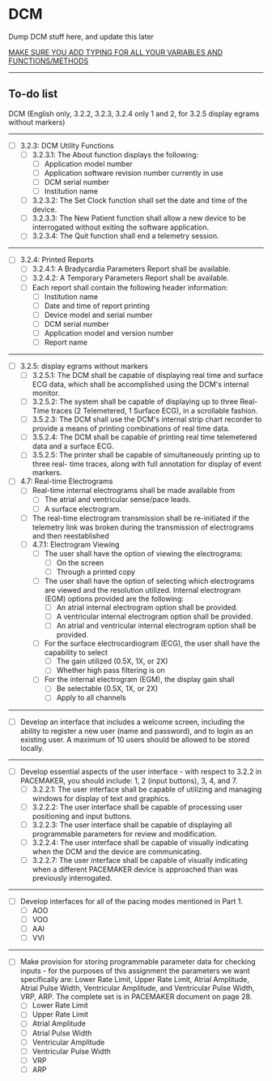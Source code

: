 # DCM
Dump DCM stuff here, and update this later

[MAKE SURE YOU ADD TYPING FOR ALL YOUR VARIABLES AND FUNCTIONS/METHODS](https://docs.python.org/3.7/library/typing.html)
___
## To-do list
DCM (English only, 3.2.2, 3.2.3, 3.2.4 only 1 and 2, for 3.2.5 display egrams without markers)
___
- [ ] 3.2.3: DCM Utility Functions 
    - [ ] 3.2.3.1: The About function displays the following:
        - [ ] Application model number
        - [ ] Application software revision number currently in use
        - [ ] DCM serial number
        - [ ] Institution name
    - [ ] 3.2.3.2: The Set Clock function shall set the date and time of the device.
    - [ ] 3.2.3.3: The New Patient function shall allow a new device to be interrogated without exiting the software application.    
    - [ ] 3.2.3.4: The Quit function shall end a telemetry session.
___
- [ ] 3.2.4: Printed Reports
    - [ ] 3.2.4.1: A Bradycardia Parameters Report shall be available.
    - [ ] 3.2.4.2: A Temporary Parameters Report shall be available.
    - [ ] Each report shall contain the following header information:
        - [ ] Institution name
        - [ ] Date and time of report printing
        - [ ] Device model and serial number
        - [ ] DCM serial number
        - [ ] Application model and version number
        - [ ] Report name
___
- [ ] 3.2.5: display egrams without markers
    - [ ] 3.2.5.1: The DCM shall be capable of displaying real time and surface ECG data,
which shall be accomplished using the DCM's internal monitor.
    - [ ] 3.2.5.2: The system shall be capable of displaying up to three Real-Time traces
(2 Telemetered, 1 Surface ECG), in a scrollable fashion.
    - [ ] 3.5.2.3: The DCM shall use the DCM's internal strip chart recorder to provide a
means of printing combinations of real time data.
    - [ ] 3.5.2.4: The DCM shall be capable of printing real time telemetered data and a
surface ECG.
    - [ ] 3.5.2.5: The printer shall be capable of simultaneously printing up to three real-
time traces, along with full annotation for display of event markers.
- [ ] 4.7: Real-time Electrograms
    - [ ] Real-time internal electrograms shall be made available from
        - [ ] The atrial and ventricular sense/pace leads.
        - [ ] A surface electrogram.
    - [ ] The real-time electrogram transmission shall be re-initiated if the telemetry
link was broken during the transmission of electrograms and then reestablished
    - [ ] 4.7.1: Electrogram Viewing
        - [ ] The user shall have the option of viewing the electrograms:
            - [ ] On the screen
            - [ ] Through a printed copy
        - [ ] The user shall have the option of selecting which electrograms are viewed
    and the resolution utilized. Internal electrogram (EGM) options provided are the following:
            - [ ] An atrial internal electrogram option shall be provided.
            - [ ] A ventricular internal electrogram option shall be provided.
            - [ ] An atrial and ventricular internal electrogram option shall be provided.
        - [ ] For the surface electrocardiogram (ECG), the user shall have the capability
    to select
            - [ ] The gain utilized (0.5X, 1X, or 2X)
            - [ ] Whether high pass filtering is on
        - [ ] For the internal electrogram (EGM), the display gain shall
            - [ ] Be selectable (0.5X, 1X, or 2X)
            - [ ] Apply to all channels
___
    
- [ ] Develop an interface that includes a welcome screen, including the ability to register a new user (name and password), and to login as an existing user. A maximum of 10 users should be allowed to be stored locally.
___
- [ ] Develop essential aspects of the user interface - with respect to 3.2.2 in PACEMAKER, you should include: 1, 2 (input buttons), 3, 4, and 7.
    - [ ] 3.2.2.1: The user interface shall be capable of utilizing and managing windows for display of text and graphics.
    - [ ] 3.2.2.2: The user interface shall be capable of processing user positioning and input buttons.
    - [ ] 3.2.2.3: The user interface shall be capable of displaying all programmable parameters for review and modification.
    - [ ] 3.2.2.4: The user interface shall be capable of visually indicating when the DCM and the device are communicating.
    - [ ] 3.2.2.7: The user interface shall be capable of visually indicating when a different PACEMAKER device is approached than was previously interrogated.
___
- [ ] Develop interfaces for all of the pacing modes mentioned in Part 1.
    - [ ] AOO 
    - [ ] VOO 
    - [ ] AAI
    - [ ] VVI
___
- [ ] Make provision for storing programmable parameter data for checking inputs - for the purposes of this assignment the parameters we want specifically are: Lower Rate Limit, Upper Rate Limit, Atrial Amplitude, Atrial Pulse Width, Ventricular Amplitude, and Ventricular Pulse Width, VRP, ARP. The complete set is in PACEMAKER document on page 28.
    - [ ] Lower Rate Limit 
    - [ ] Upper Rate Limit 
    - [ ] Atrial Amplitude
    - [ ] Atrial Pulse Width 
    - [ ] Ventricular Amplitude 
    - [ ] Ventricular Pulse Width
    - [ ] VRP
    - [ ] ARP
